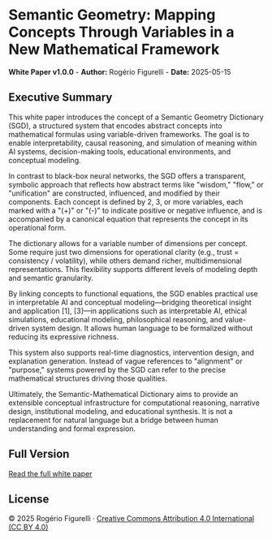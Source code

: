 # Semantic Geometry: Mapping Concepts Through Variables in a New Mathematical Framework

**White Paper v1.0.0** - **Author:** Rogério Figurelli - **Date:** 2025-05-15

## Executive Summary

This white paper introduces the concept of a Semantic Geometry Dictionary (SGD), a structured system that encodes abstract concepts into mathematical formulas using variable-driven frameworks. The goal is to enable interpretability, causal reasoning, and simulation of meaning within AI systems, decision-making tools, educational environments, and conceptual modeling.

In contrast to black-box neural networks, the SGD offers a transparent, symbolic approach that reflects how abstract terms like "wisdom," "flow," or "unification" are constructed, influenced, and modified by their components. Each concept is defined by 2, 3, or more variables, each marked with a "(+)" or "(-)" to indicate positive or negative influence, and is accompanied by a canonical equation that represents the concept in its operational form.

The dictionary allows for a variable number of dimensions per concept. Some require just two dimensions for operational clarity (e.g., trust = consistency / volatility), while others demand richer, multidimensional representations. This flexibility supports different levels of modeling depth and semantic granularity.

By linking concepts to functional equations, the SGD enables practical use in interpretable AI and conceptual modeling—bridging theoretical insight and application \[1], \[3]—in applications such as interpretable AI, ethical simulations, educational modeling, philosophical reasoning, and value-driven system design. It allows human language to be formalized without reducing its expressive richness.

This system also supports real-time diagnostics, intervention design, and explanation generation. Instead of vague references to "alignment" or "purpose," systems powered by the SGD can refer to the precise mathematical structures driving those qualities.

Ultimately, the Semantic-Mathematical Dictionary aims to provide an extensible conceptual infrastructure for computational reasoning, narrative design, institutional modeling, and educational synthesis. It is not a replacement for natural language but a bridge between human understanding and formal expression.

## Full Version

[Read the full white paper](https://github.com/rfigurelli/Semantic-Geometry/blob/main/Semantic_Geometry_White_Paper_v1_0.md)

## License

© 2025 Rogério Figurelli · [Creative Commons Attribution 4.0 International (CC BY 4.0)](https://creativecommons.org/licenses/by/4.0/)

